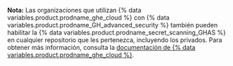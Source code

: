 **Nota:** Las organizaciones que utilizan {% data variables.product.prodname_ghe_cloud %} con {% data variables.product.prodname_GH_advanced_security %} también pueden habilitar la {% data variables.product.prodname_secret_scanning_GHAS %} en cualquier repositorio que les pertenezca, incluyendo los privados. Para obtener más información, consulta la [documentación de {% data variables.product.prodname_ghe_cloud %}](/enterprise-cloud@latest/code-security/secret-security/about-secret-scanning#about-secret-scanning-for-advanced-security).
